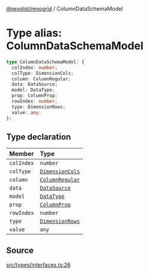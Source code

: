 [@revolist/revogrid](README.md) / ColumnDataSchemaModel

# Type alias: ColumnDataSchemaModel

```ts
type ColumnDataSchemaModel: {
  colIndex: number;
  colType: DimensionCols;
  column: ColumnRegular;
  data: DataSource;
  model: DataType;
  prop: ColumnProp;
  rowIndex: number;
  type: DimensionRows;
  value: any;
};
```

## Type declaration

| Member | Type |
| :------ | :------ |
| `colIndex` | `number` |
| `colType` | [`DimensionCols`](Type.DimensionCols.md) |
| `column` | [`ColumnRegular`](Interface.ColumnRegular.md) |
| `data` | [`DataSource`](Type.DataSource.md) |
| `model` | [`DataType`](Type.DataType.md) |
| `prop` | [`ColumnProp`](Type.ColumnProp.md) |
| `rowIndex` | `number` |
| `type` | [`DimensionRows`](Type.DimensionRows.md) |
| `value` | `any` |

## Source

[src/types/interfaces.ts:26](https://github.com/revolist/revogrid/blob/ace6403c43f42f0eb026a7e73c0ae179d3a4c66f/src/types/interfaces.ts#L26)

